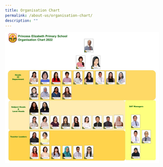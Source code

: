 ```yaml
---
title: Organisation Chart
permalink: /about-us/organisation-chart/
description: ""
---
```

![](/images/School%20Org%20Chart%202023.jpg)